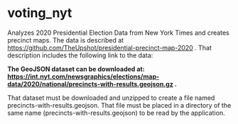 # voting_nyt
Analyzes 2020 Presidential Election Data from New York Times and creates precinct maps. The data is described at https://github.com/TheUpshot/presidential-precinct-map-2020 . That description includes the following link to the data:

**The GeoJSON dataset can be downloaded at: https://int.nyt.com/newsgraphics/elections/map-data/2020/national/precincts-with-results.geojson.gz .**

That dataset must be downloaded and unzipped to create a file named precincts-with-results.geojson. That file must be placed in a directory of the same name (precincts-with-results.geojson) to be read by the application.
